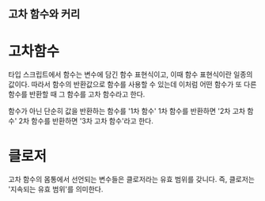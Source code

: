 ## 고차 함수와 커리

# 고차함수

타입 스크립트에서 함수는 변수에 담긴 함수 표현식이고, 이때 함수 표현식이란 일종의 값이다.
따라서 함수의 반환값으로 함수를 사용할 수 있는데 이처럼 어떤 함수가 또 다른 함수를 반환할 때 그 함수를 고차 함수라고 한다.

함수가 아닌 단순히 값을 반환하는 함수를 '1차 함수'
1차 함수를 반환하면 '2차 고차 함수'
2차 함수를 반환하면 '3차 고차 함수'라고 한다.

# 클로저

고차 함수의 몸통에서 선언되는 변수들은 클로저라는 유효 범위를 갖니다.
즉, 클로저는 '지속되는 유효 범위'를 의미한다.
